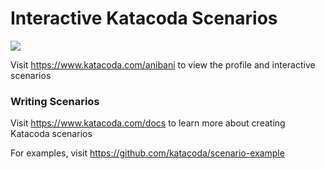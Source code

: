# Interactive Katacoda Scenarios

[![](http://shields.katacoda.com/katacoda/anibani/count.svg)](https://www.katacoda.com/anibani "Get your profile on Katacoda.com")

Visit https://www.katacoda.com/anibani to view the profile and interactive scenarios

### Writing Scenarios
Visit https://www.katacoda.com/docs to learn more about creating Katacoda scenarios

For examples, visit https://github.com/katacoda/scenario-example
